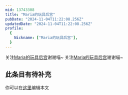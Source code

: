 ```yaml
---
mid: 13743308
title: "Maria的玩具后宫"
pubDate: "2024-11-04T11:22:08.256Z"
updatedDate: "2024-11-04T11:22:08.256Z"
profile:
  {
    Nickname: ["Maria的玩具后宫"],
  }
---
```


关注[Maria的玩具后宫](https://space.bilibili.com/13743308)谢谢喵~ 关注[Maria的玩具后宫](https://space.bilibili.com/13743308)谢谢喵~

## 此条目有待补充
你可以在[这里](https://github.com/Yuhanawa/VTuber.ICU-Content/edit/master/v/Maria的玩具后宫/index.md)编辑本文
